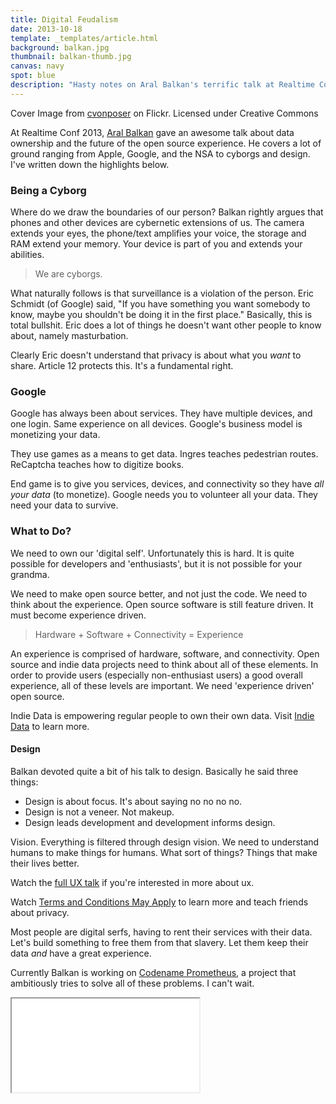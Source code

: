 ```yaml
---
title: Digital Feudalism
date: 2013-10-18
template: _templates/article.html
background: balkan.jpg
thumbnail: balkan-thumb.jpg
canvas: navy
spot: blue
description: "Hasty notes on Aral Balkan's terrific talk at Realtime Conf 2013 regarding data ownership and the open source experience"
---
```


<p class="caption">Cover Image from <a href="http://www.flickr.com/photos/cvonposer/6401515437/">cvonposer</a> on Flickr. Licensed under Creative Commons</p>

At Realtime Conf 2013, [Aral Balkan](http://aralbalkan.com/) gave an awesome talk about data ownership and the future of the open source experience. He covers a lot of ground ranging from Apple, Google, and the NSA to cyborgs and design. I've written down the highlights below.

### Being a Cyborg

Where do we draw the boundaries of our person? Balkan rightly argues that phones and other devices are cybernetic extensions of us. The camera extends your eyes, the phone/text amplifies your voice, the storage and RAM extend your memory. Your device is part of you and extends your abilities.

> We are cyborgs.

What naturally follows is that surveillance is a violation of the person. Eric Schmidt (of Google) said, "If you have something you want somebody to know, maybe you shouldn't be doing it in the first place." Basically, this is total bullshit. Eric does a lot of things he doesn't want other people to know about, namely masturbation.

Clearly Eric doesn't understand that privacy is about what you *want* to share. Article 12 protects this. It's a fundamental right.

### Google
Google has always been about services. They have multiple devices, and one login. Same experience on all devices.
Google's business model is monetizing your data.

They use games as a means to get data. Ingres teaches pedestrian routes. ReCaptcha teaches how to digitize books.

End game is to give you services, devices, and connectivity so they have *all your data* (to monetize). Google needs you to volunteer all your data. They need your data to survive.

### What to Do?

We need to own our 'digital self'. Unfortunately this is hard. It is quite possible for developers and 'enthusiasts', but it is not possible for your grandma.

We need to make open source better, and not just the code. We need to think about the experience. Open source software is still feature driven. It must become experience driven.

> Hardware + Software + Connectivity = Experience

An experience is comprised of hardware, software, and connectivity. Open source and indie data projects need to think about all of these elements. In order to provide users (especially non-enthusiast users) a good overall experience, all of these levels are important. We need 'experience driven' open source.

Indie Data is empowering regular people to own their own data. Visit [Indie Data](http://indiedata.org) to learn more.

#### Design

Balkan devoted quite a bit of his talk to design. Basically he said three things:

- Design is about focus. It's about saying no no no no.
- Design is not a veneer. Not makeup.
- Design leads development and development informs design.

Vision. Everything is filtered through design vision. We need to understand humans to make things for humans. What sort of things? Things that make their lives better.

Watch the [full UX talk](http://thelink.is/uxtalk) if you're interested in more about ux.

Watch [Terms and Conditions May Apply](http://tacma.net) to learn more and teach friends about privacy.

Most people are digital serfs, having to rent their services with their data. Let's build something to free them from that slavery. Let them keep their data *and* have a great experience.

Currently Balkan is working on [Codename Prometheus](http://aralbalkan.com/notes/codename-prometheus/), a project that ambitiously tries to solve all of these problems. I can't wait.

<div class="video-wrap"><iframe src="//player.vimeo.com/video/77257232?title=0&amp;byline=0&amp;portrait=0"></iframe></div>

